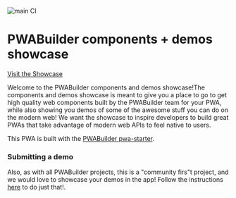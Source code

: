 ![main CI](https://github.com/pwa-builder/pwa-features/workflows/main%20CI/badge.svg)

# PWABuilder components + demos showcase

[Visit the Showcase](https://components.pwabuilder.com)

Welcome to the PWABuilder components and demos showcase!The components and demos showcase is meant to give you a place to go to get high quality web components built by the PWABuilder team for your PWA, while also showing you demos of some of the awesome stuff you can do on the modern web! We want the showcase to inspire developers to build great PWAs that take advantage of modern web APIs to feel native to users.

This PWA is built with the [PWABuilder pwa-starter](https://github.com/pwa-builder/pwa-starter).


### Submitting a demo
Also, as with all PWABuilder projects, this is a "community firs"t project, and we would love to showcase your demos in the app!
Follow the instructions [here](https://github.com/pwa-builder/pwa-features/wiki/Submitting-a-new-demo) to do just that!.
